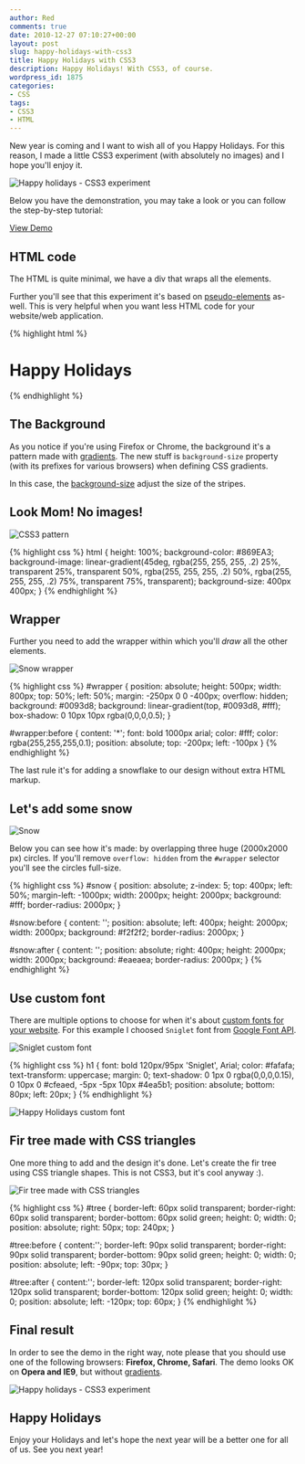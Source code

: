 ```yaml
---
author: Red
comments: true
date: 2010-12-27 07:10:27+00:00
layout: post
slug: happy-holidays-with-css3
title: Happy Holidays with CSS3
description: Happy Holidays! With CSS3, of course.
wordpress_id: 1875
categories:
- CSS
tags:
- CSS3
- HTML
---
```


New year is coming and I want to wish all of you Happy Holidays. For this reason, I made a little CSS3 experiment (with absolutely no images) and I hope you'll enjoy it.

![Happy holidays - CSS3 experiment](/dist/uploads/2010/12/happy-holidays.png)

<!-- more -->

Below you have the demonstration, you may take a look or you can follow the step-by-step tutorial:

[View Demo](/dist/uploads/2010/12/happy-holidays-with-css3-demo.html)

## HTML code

The HTML is quite minimal, we have a div that wraps all the elements.

Further you'll see that this experiment it's based on [pseudo-elements](http://www.w3.org/TR/CSS2/selector.html#pseudo-elements) as-well. This is very helpful when you want less HTML code for your website/web application.

{% highlight html %}
<div id="wrapper">
    <div id="snow"></div>
    <div id="tree"></div>
    <h1>Happy Holidays</h1>
</div>
{% endhighlight %}

## The Background

As you notice if you're using Firefox or Chrome, the background it's a pattern made with [gradients](/css-gradients-quick-tutorial). The new stuff is `background-size` property (with its prefixes for various browsers) when defining CSS gradients.

In this case, the [background-size](http://www.w3.org/TR/css3-background/#the-background-size) adjust the size of the stripes.

## Look Mom! No images!

![CSS3 pattern](/dist/uploads/2010/12/css3-pattern.png)

{% highlight css %}
html
{
    height: 100%;
    background-color: #869EA3;
    background-image: linear-gradient(45deg, rgba(255, 255, 255, .2) 25%, transparent 25%,
                        transparent 50%, rgba(255, 255, 255, .2) 50%, rgba(255, 255, 255, .2) 75%,
                        transparent 75%, transparent);
    background-size: 400px 400px;
}
{% endhighlight %}

## Wrapper

Further you need to add the wrapper within which you'll _draw_ all the other elements.

![Snow wrapper](/dist/uploads/2010/12/snow-wrapper.png)

{% highlight css %}
#wrapper {
    position: absolute;
    height: 500px;
    width: 800px;
    top: 50%;
    left: 50%;
    margin: -250px 0 0 -400px;
    overflow: hidden;
    background: #0093d8;
    background: linear-gradient(top, #0093d8, #fff);
    box-shadow: 0 10px 10px rgba(0,0,0,0.5);
}

#wrapper:before {
    content: '*';
    font: bold 1000px arial;
    color: #fff;
    color: rgba(255,255,255,0.1);
    position: absolute;
    top: -200px;
    left: -100px
}
{% endhighlight %}

The last rule it's for adding a snowflake to our design without extra HTML markup.

## Let's add some snow

![Snow](/dist/uploads/2010/12/snow.png)

Below you can see how it's made: by overlapping three huge (2000x2000 px) circles. If you'll remove `overflow: hidden` from  the `#wrapper` selector you'll see the circles full-size.

{% highlight css %}
#snow {
    position: absolute;
    z-index: 5;
    top: 400px;
    left: 50%;
    margin-left: -1000px;
    width: 2000px;
    height: 2000px;
    background: #fff;
    border-radius: 2000px;
}

#snow:before {
    content: '';
    position: absolute;
    left: 400px;
    height: 2000px;
    width: 2000px;
    background: #f2f2f2;
    border-radius: 2000px;
}

#snow:after {
    content: '';
    position: absolute;
    right: 400px;
    height: 2000px;
    width: 2000px;
    background: #eaeaea;
    border-radius: 2000px;
}
{% endhighlight %}

## Use custom font

There are multiple options to choose for when it's about [custom fonts for your website](/google-font-api-and-typekit-solutions-vs-font-face). For this example I choosed `Sniglet` font from [Google Font API](https://fonts.google.com/specimen/Sniglet).

![Sniglet custom font](/dist/uploads/2010/12/sniglet.png)

{% highlight css %}
h1 {
    font: bold 120px/95px 'Sniglet', Arial;
    color: #fafafa;
    text-transform: uppercase;
    margin: 0;
    text-shadow: 0 1px 0 rgba(0,0,0,0.15),
                 0 10px 0 #cfeaed, -5px -5px 10px #4ea5b1;
    position: absolute;
    bottom: 80px;
    left: 20px;
}
{% endhighlight %}

![Happy Holidays custom font](/dist/uploads/2010/12/happy-holidays-custom-font.png)

## Fir tree made with CSS triangles

One more thing to add and the design it's done. Let's create the fir tree using CSS triangle shapes. This is not CSS3, but it's cool anyway :).

![Fir tree made with CSS triangles](/dist/uploads/2010/12/css-fir-tree.png)

{% highlight css %}
#tree {
    border-left: 60px solid transparent;
    border-right: 60px solid transparent;
    border-bottom: 60px solid green;
    height: 0;
    width: 0;
    position: absolute;
    right: 50px;
    top: 240px;
}

#tree:before {
    content:'';
    border-left: 90px solid transparent;
    border-right: 90px solid transparent;
    border-bottom: 90px solid green;
    height: 0;
    width: 0;
    position: absolute;
    left: -90px;
    top: 30px;
}

#tree:after {
    content:'';
    border-left: 120px solid transparent;
    border-right: 120px solid transparent;
    border-bottom: 120px solid green;
    height: 0;
    width: 0;
    position: absolute;
    left: -120px;
    top: 60px;
}
{% endhighlight %}

## Final result

In order to see the demo in the right way, note please that you should use one of the following browsers: **Firefox, Chrome, Safari**. The demo looks OK on **Opera and IE9**, but without [gradients](/css-gradients-quick-tutorial).

![Happy holidays - CSS3 experiment](/dist/uploads/2010/12/happy-holidays.png)

## Happy Holidays

Enjoy your Holidays and let's hope the next year will be a better one for all of us. See you next year!